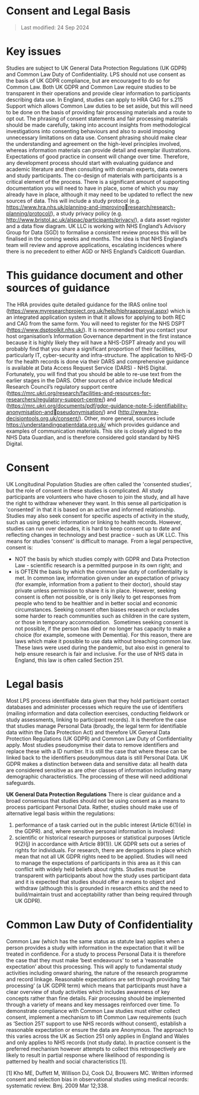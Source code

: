 # Consent and Legal Basis

>Last modified: 24 Sep 2024
# Key issues
Studies are subject to UK General Data Protection Regulations (UK GDPR) and Common Law Duty of 
Confidentiality. LPS should not use consent as the basis of UK GDPR compliance, but are encouraged 
to do so for Common Law. 
Both UK GDPR and Common Law require studies to be transparent in their operations and provide 
clear information to participants describing data use. In England, studies can apply to HRA CAG for 
s.215 Support which allows Common Law duties to be set aside, but this will need to be done on the 
basis of providing fair processing materials and a route to opt out.
The phrasing of consent statements and fair processing materials should be made carefully, taking 
into account insights from methodological investigations into consenting behaviours and also to 
avoid imposing unnecessary limitations on data use. Consent phrasing should make clear the 
understanding and agreement on the high-level principles involved, whereas information materials 
can provide detail and exemplar illustrations.
Expectations of good practice in consent will change over time. Therefore, any development process 
should start with evaluating guidance and academic literature and then consulting with domain 
experts, data owners and study participants. The co-design of materials with participants is a critical 
element of the process.
There is a significant amount of supporting documentation you will need to have in place, some of 
which you may already have in place, although it may need to be updated to reflect the new sources 
of data. This will include a study protocol (e.g. https://www.hra.nhs.uk/planning-and-improvingresearch/research-planning/protocol/), a study privacy policy (e.g. 
http://www.bristol.ac.uk/alspac/participants/privacy/), a data asset register and a data flow 
diagram.
UK LLC is working with NHS England’s Advisory Group for Data (SGD) to formalise a consistent review 
process this will be finalised in the coming weeks and months. The idea is that NHS England’s team will review and approve applications, escalating incidences where there is no precedent to either 
AGD or NHS England’s Caldicott Guardian.

# This guidance document and other sources of guidance
The HRA provides quite detailed guidance for the IRAS online tool
(https://www.myresearchproject.org.uk/help/hlphraapproval.aspx) which is an integrated 
application system in that it allows for applying to both REC and CAG from the same form.
You will need to register for the NHS DSPT (https://www.dsptoolkit.nhs.uk/). It is recommended that 
you contact your host organisation’s Information Governance department in the first instance 
because it is highly likely they will have a NHS-DSPT already and you will probably find that you share 
a significant proportion of their facilities, particularly IT, cyber-security and infra-structure.
The application to NHS-D for the health records is done via their DARS and comprehensive guidance 
is available at Data Access Request Service (DARS) - NHS Digital. Fortunately, you will find that you 
should be able to re-use text from the earlier stages in the DARS. 
Other sources of advice include Medical Research Council’s regulatory support centre 
(https://mrc.ukri.org/research/facilities-and-resources-for-researchers/regulatory-support-centre/)
and (https://mrc.ukri.org/documents/pdf/gdpr-guidance-note-5-identifiability-anonymisation-andpseudonymisation/) and (http://www.hra-decisiontools.org.uk/consent/).
Other, more general, sources include https://understandingpatientdata.org.uk/ which provides 
guidance and examples of communication materials. This site is closely aligned to the NHS Data 
Guardian, and is therefore considered gold standard by NHS Digital.

# Consent
UK Longitudinal Population Studies are often called the 'consented studies', but the role of consent 
in these studies is complicated. All study participants are volunteers who have chosen to join the 
study, and all have the right to withdraw whenever they want. In this sense all participation is 
'consented' in that it is based on an active and informed relationship. Studies may also seek consent 
for specific aspects of activity in the study, such as using genetic information or linking to health 
records. However, studies can run over decades, it is hard to keep consent up to date and reflecting 
changes in technology and best practice - such as UK LLC. This means for studies 'consent' is difficult 
to manage. 
From a legal perspective, consent is: 
- NOT the basis by which studies comply with GDPR and Data Protection Law - scientific research is 
a permitted purpose in its own right; and 
- is OFTEN the basis by which the common law duty of confidentiality is met. In common law, 
information given under an expectation of privacy (for example, information from a patient to 
their doctor), should stay private unless permission to share it is in place.
However, seeking consent is often not possible, or is only likely to get responses from people who 
tend to be healthier and in better social and economic circumstances. Seeking consent often biases 
research or excludes some harder to reach communities such as children in the care system, or 
those in temporary accommodation.  
Sometimes seeking consent is not possible, if the person has died or no longer has capacity to make 
a choice (for example, someone with Dementia). For this reason, there are laws which make it 
possible to use data without breaching common law. These laws were used during the pandemic, 
but also exist in general to help ensure research is fair and inclusive. For the use of NHS data in 
England, this law is often called Section 251.

# Legal basis
Most LPS process identifiable data given that they hold participant contact databases and administer 
processes which require the use of identifiers (mailing information and data collection exercises, 
conducting fieldwork or study assessments, linking to participant records). It is therefore the case 
that studies manage Personal Data (broadly, the legal term for identifiable data within the Data 
Protection Act) and therefore UK General Data Protection Regulations (UK GDPR) and Common Law 
Duty of Confidentiality apply.
Most studies pseudonymise their data to remove identifiers and replace these with a ID number. It is 
still the case that where these can be linked back to the identifiers pseudonymous data is still 
Personal Data.
UK GDPR makes a distinction between data and sensitive data: all health data are considered 
sensitive as are other classes of information including many demographic characteristics. The 
processing of these will need additional safeguards.

**UK General Data Protection Regulations**
There is clear guidance and a broad consensus that studies should not be using consent as a means 
to process participant Personal Data. Rather, studies should make use of alternative legal basis 
within the regulations:
1) performance of a task carried out in the public interest (Article 6(1)(e) in the GDPR).
and, where sensitive personal information is involved:
2) scientific or historical research purposes or statistical purposes (Article 9(2)(j) in 
accordance with Article 89(1)).
UK GDPR sets out a series of rights for individuals. For research, there are derogations in place which 
mean that not all UK GDPR rights need to be applied. Studies will need to manage the expectations 
of participants in this area as it this can conflict with widely held beliefs about rights. Studies must 
be transparent with participants about how the study uses participant data and it is expected that 
studies should offer a means to object and withdraw (although this is grounded in research ethics 
and the need to build/maintain trust and acceptability rather than being required through UK 
GDPR). 

# Common Law Duty of Confidentiality
Common Law (which has the same status as statute law) applies when a person provides a study 
with information in the expectation that it will be treated in confidence. For a study to process 
Personal Data it is therefore the case that they must make ‘best endeavours’ to set a ‘reasonable 
expectation’ about this processing. This will apply to fundamental study activities including onward 
sharing, the nature of the research programme and record linkage.
Reasonable expectations are set through providing ‘fair processing’ (a UK GDPR term) which means 
that participants must have a clear overview of study activities which includes awareness of key 
concepts rather than fine details. Fair processing should be implemented through a variety of means 
and key messages reinforced over time.
To demonstrate compliance with Common Law studies must either collect consent, implement a 
mechanism to lift Common Law requirements (such as ‘Section 251’ support to use NHS records 
without consent), establish a reasonable expectation or ensure the data are Anonymous. The 
approach to this varies across the UK as Section 251 only applies in England and Wales and only 
applies to NHS records (not study data). In practice consent is the preferred mechanism however 
attempts to collect this retrospectively are likely to result in partial response where likelihood of 
responding is patterned by health and social characteristics [1].

[1] Kho ME, Duffett M, Willison DJ, Cook DJ, Brouwers MC. Written informed consent and selection bias in observational studies using 
medical records: systematic review. Bmj. 2009 Mar 12;338.
